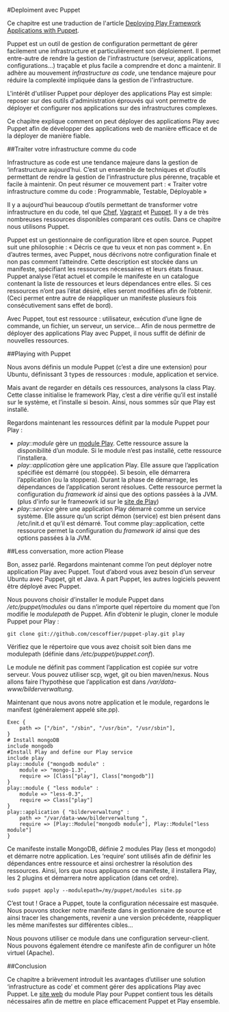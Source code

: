 #Deploiment avec Puppet

Ce chapitre est une traduction de l'article [Deploying Play Framework Applications with Puppet](http://blog.akquinet.de/2011/10/25/deploying-play-framework-applications-with-puppet/).

Puppet est un outil de gestion de configuration permettant de gérer facilement une infrastructure et particulièrement son déploiement. Il permet entre-autre de rendre la gestion de l'infrastructure (serveur, applications, configurations...) traçable et plus facile a comprendre et donc a maintenir. Il adhère au mouvement _infrastructure as code_, une tendance majeure pour réduire la complexité impliquée dans la gestion de l'infrastructure. 

L'intérêt d'utiliser Puppet pour déployer des applications Play est simple: reposer sur des outils d'administration éprouvés qui vont permettre de déployer et configurer nos applications sur des infrastructures complexes. 

Ce chapitre explique comment on peut déployer des applications Play avec Puppet afin de développer des applications web de manière efficace et de la déployer de manière fiable. 

##Traiter votre infrastructure comme du code 

Infrastructure as code est une tendance majeure dans la gestion de ‘infrastructure aujourd’hui. C’est un ensemble de techniques et d’outils permettant de rendre la gestion de l’infrastructure plus pérenne, traçable et facile à maintenir. On peut résumer ce mouvement part : « Traiter votre infrastructure comme du code : Programmable, Testable, Déployable »

Il y a aujourd’hui beaucoup d’outils permettant de transformer votre infrastructure en du code, tel que [Chef](http://wiki.opscode.com/display/chef/Home), [Vagrant](http://vagrantup.com/) et [Puppet](http://puppetlabs.com/). Il y a de très nombreuses ressources disponibles comparant ces outils. Dans ce chapitre nous utilisons Puppet.

Puppet est un gestionnaire de configuration libre et open source. Puppet suit une philosophie : « Décris ce que tu veux et non pas comment ». En d’autres termes, avec Puppet, nous décrivons notre configuration finale et non pas comment l’atteindre. Cette description est stockée dans un manifeste, spécifiant les ressources nécessaires et leurs états finaux. Puppet analyse l’état actuel et compile le manifeste en un catalogue contenant la liste de ressources et leurs dépendances entre elles. Si ces ressources n’ont pas l’état désiré, elles seront modifiées afin de l’obtenir. (Ceci permet entre autre de réappliquer un manifeste plusieurs fois consécutivement sans effet de bord). 

Avec Puppet, tout est ressource : utilisateur, exécution d’une ligne de commande, un fichier, un serveur, un service… Afin de nous permettre de déployer des applications Play avec Puppet, il nous suffit de définir de nouvelles ressources.

##Playing with Puppet

Nous avons définis un module Puppet (c’est a dire une extension) pour Ubuntu, définissant 3 types de ressources : module, application et service.

Mais avant de regarder en détails ces ressources, analysons la class Play. Cette classe initialise le framework Play, c’est a dire vérifie qu’il est installé sur le système, et l’installe si besoin. Ainsi, nous sommes sûr que Play est installé. 

Regardons maintenant les ressources définit par la module Puppet pour Play :

* _play::module_ gère un [module Play](http://www.playframework.org/modules). Cette ressource assure la disponibilité d’un module. Si le module n’est pas installé, cette ressource l’installera.
* _play::application_ gère une application Play. Elle assure que l’application spécifiée est démarré (ou stoppée). Si besoin, elle démarrera l’application (ou la stoppera). Durant la phase de démarrage, les dépendances de l’application seront résolues. Cette ressource permet la configuration du _framework id_  ainsi que des options passées à la JVM. (plus d'info sur le frameowrk id sur le [site de Play](http://www.playframework.org/documentation/1.2.3/ids))
* _play::service_ gère une application Play démarré comme un service système. Elle assure qu’un script démon (service) est bien présent dans /etc/init.d et qu’il est démarré. Tout comme play::application, cette ressource permet la configuration du _framework id_  ainsi que des options passées à la JVM.

##Less conversation, more action Please

Bon, assez parlé. Regardons maintenant comme l’on peut déployer notre application Play avec Puppet. Tout d’abord vous avez besoin d’un serveur Ubuntu avec Puppet, git et Java. A part Puppet, les autres logiciels peuvent être déployé avec Puppet. 

Nous pouvons choisir d’installer le module Puppet dans _/etc/puppet/modules_ ou dans n’importe quel répertoire du moment que l’on modifie le _modulepath_ de Puppet. Afin d’obtenir le plugin, cloner le module Puppet pour Play :

    git clone git://github.com/cescoffier/puppet-play.git play

Vérifiez que le répertoire que vous avez choisit soit bien dans me modulepath (définie dans _/etc/puppet/puppet.conf_).

Le module ne définit pas comment l’application est copiée sur votre serveur. Vous pouvez utiliser scp, wget, git ou bien maven/nexus. Nous allons faire l’hypothèse que l’application est dans _/var/data-www/bilderverwaltung_. 

Maintenant que nous avons notre application et le module, regardons le manifest (généralement appelé site.pp).

	Exec {
	    path => ["/bin", "/sbin", "/usr/bin", "/usr/sbin"],
	}
	# Install mongoDB
	include mongodb
	#Install Play and define our Play service
	include play
	play::module {"mongodb module" :
	 	module => "mongo-1.3",
		require => [Class["play"], Class["mongodb"]]
	}
	play::module { "less module" :
	 	module => "less-0.3",
		require => Class["play"]
	}
	play::application { "bilderverwaltung" :
		path => "/var/data-www/bilderverwaltung ",
		require => [Play::Module["mongodb module"], Play::Module["less module"]
	}

Ce manifeste installe MongoDB, définie 2 modules Play (less et mongodo) et démarre notre application. Les ‘require’ sont utilisés afin de définir les dépendances entre ressource et ainsi orchestrer la résolution des ressources.  Ainsi, lors que nous appliquons ce manifeste, il installera Play, les 2 plugins et démarrera notre application (dans cet ordre).

	sudo puppet apply --modulepath=/my/puppet/modules site.pp
	
C’est tout ! Grace a Puppet, toute la configuration nécessaire est masquée. Nous pouvons stocker notre manifeste dans in gestionnaire de source et ainsi tracer les changements, revenir a une version précédente, réappliquer les même manifestes sur différentes cibles…

Nous pouvons utiliser ce module dans une configuration serveur-client. Nous pouvons également étendre ce manifeste afin de configurer un hôte virtuel (Apache). 

##Conclusion

Ce chapitre a brièvement introduit les avantages d’utiliser une solution ‘infrastructure as code’ et comment gérer des applications Play avec Puppet. Le [site web](https://github.com/cescoffier/puppet-play) du module Play pour Puppet contient tous les détails nécessaires afin de mettre en place efficacement Puppet et Play ensemble. 
